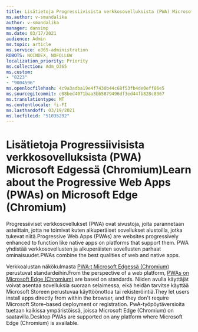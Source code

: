 ```yaml
---
title: Lisätietoja Progressiivisista verkkosovelluksista (PWA) Microsoft Edgessä (Chromium)
ms.author: v-smandalika
author: v-smandalika
manager: dansimp
ms.date: 03/17/2021
audience: Admin
ms.topic: article
ms.service: o365-administration
ROBOTS: NOINDEX, NOFOLLOW
localization_priority: Priority
ms.collection: Adm_O365
ms.custom:
- "8223"
- "9004596"
ms.openlocfilehash: 4c9a3adba19e4f7430b44c68f53fb4de0eff86e5
ms.sourcegitcommit: c08bed4071baa3bb5879496df3ed44fb828c8367
ms.translationtype: MT
ms.contentlocale: fi-FI
ms.lasthandoff: 03/19/2021
ms.locfileid: "51035292"
---
```

# <a name="learn-about-the-progressive-web-apps-pwas-on-microsoft-edge-chromium"></a><span data-ttu-id="92f6d-102">Lisätietoja Progressiivisista verkkosovelluksista (PWA) Microsoft Edgessä (Chromium)</span><span class="sxs-lookup"><span data-stu-id="92f6d-102">Learn about the Progressive Web Apps (PWAs) on Microsoft Edge (Chromium)</span></span>

<span data-ttu-id="92f6d-103">Progressiiviset verkkosovellukset (PWA) ovat sivustoja, joita parannetaan asteittain, jotta ne toimivat kuten alkuperäiset sovellukset alustoilla, jotka tukevat niitä.</span><span class="sxs-lookup"><span data-stu-id="92f6d-103">Progressive Web Apps (PWAs) are websites progressively enhanced to function like native apps on platforms that support them.</span></span> <span data-ttu-id="92f6d-104">PWA yhdistää verkkosovellusten ja alkuperäisten sovellusten parhaat ominaisuudet.</span><span class="sxs-lookup"><span data-stu-id="92f6d-104">PWAs combine the best qualities of web and native apps.</span></span>

<span data-ttu-id="92f6d-105">Verkkoalustan näkökulmasta [PWA:t Microsoft Edgessä (Chromium)](https://docs.microsoft.com/microsoft-edge/progressive-web-apps-chromium/#pwas-on-microsoft-edge-chromium) perustuvat standardeihin.</span><span class="sxs-lookup"><span data-stu-id="92f6d-105">From the perspective of a web platform, [PWAs on Microsoft Edge (Chromium)](https://docs.microsoft.com/microsoft-edge/progressive-web-apps-chromium/#pwas-on-microsoft-edge-chromium) are based on standards.</span></span> <span data-ttu-id="92f6d-106">Niiden avulla käyttäjät voivat asentaa sovelluksia suoraan selaimessa, eikä heidän tarvitse käyttää Microsoft Storeen perustuvaa käyttöönottoa tai rekisteröintiä.</span><span class="sxs-lookup"><span data-stu-id="92f6d-106">They let users install apps directly from within the browser, and they don't require Microsoft Store–based deployment or registration.</span></span> <span data-ttu-id="92f6d-107">PwA-työpöytäversioita tuetaan kaikissa ympäristöissä, joissa Microsoft Edge (Chromium) on saatavilla.</span><span class="sxs-lookup"><span data-stu-id="92f6d-107">Desktop PWAs are supported on any platform where Microsoft Edge (Chromium) is available.</span></span>
